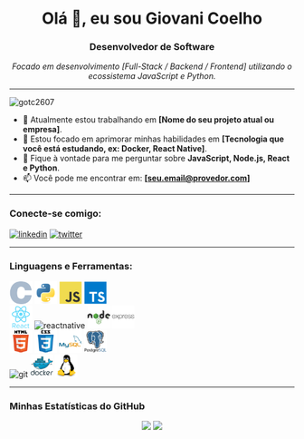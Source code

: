 <h1 align="center">Olá 👋, eu sou Giovani Coelho</h1>
<h3 align="center">Desenvolvedor de Software</h3>
<p align="center"><em>Focado em desenvolvimento [Full-Stack / Backend / Frontend] utilizando o ecossistema JavaScript e Python.</em></p>

---

<p align="left"> <img src="https://komarev.com/ghpvc/?username=gotc2607&label=Profile%20views&color=0e75b6&style=flat" alt="gotc2607" /> </p>

- 🔭 Atualmente estou trabalhando em **[Nome do seu projeto atual ou empresa]**.
- 🌱 Estou focado em aprimorar minhas habilidades em **[Tecnologia que você está estudando, ex: Docker, React Native]**.
- 💬 Fique à vontade para me perguntar sobre **JavaScript, Node.js, React e Python**.
- 📫 Você pode me encontrar em: **[seu.email@provedor.com]**

---

<h3 align="left">Conecte-se comigo:</h3>
<p align="left">
<a href="https://linkedin.com/in/[SEU-USUARIO-LINKEDIN]" target="blank"><img align="center" src="https://img.shields.io/badge/LinkedIn-0077B5?style=for-the-badge&logo=linkedin&logoColor=white" alt="linkedin"/></a>
<a href="https://twitter.com/[SEU-USUARIO-TWITTER]" target="blank"><img align="center" src="https://img.shields.io/badge/Twitter-1DA1F2?style=for-the-badge&logo=twitter&logoColor=white" alt="twitter" /></a>
</p>

---

<h3 align="left">Linguagens e Ferramentas:</h3>
<div align="left">
  <img src="https://raw.githubusercontent.com/devicons/devicon/master/icons/c/c-original.svg" alt="c" width="40" height="40"/>
  <img src="https://raw.githubusercontent.com/devicons/devicon/master/icons/python/python-original.svg" alt="python" width="40" height="40"/>
  <img src="https://raw.githubusercontent.com/devicons/devicon/master/icons/javascript/javascript-original.svg" alt="javascript" width="40" height="40"/>
  <img src="https://raw.githubusercontent.com/devicons/devicon/master/icons/typescript/typescript-original.svg" alt="typescript" width="40" height="40"/>
  <br/>
  <img src="https://raw.githubusercontent.com/devicons/devicon/master/icons/react/react-original-wordmark.svg" alt="react" width="40" height="40"/>
  <img src="https://reactnative.dev/img/header_logo.svg" alt="reactnative" width="40" height="40"/>
  <img src="https://raw.githubusercontent.com/devicons/devicon/master/icons/nodejs/nodejs-original-wordmark.svg" alt="nodejs" width="40" height="40"/>
  <img src="https://raw.githubusercontent.com/devicons/devicon/master/icons/express/express-original-wordmark.svg" alt="express" width="40" height="40"/>
  <br/>
  <img src="https://raw.githubusercontent.com/devicons/devicon/master/icons/html5/html5-original-wordmark.svg" alt="html5" width="40" height="40"/>
  <img src="https://raw.githubusercontent.com/devicons/devicon/master/icons/css3/css3-original-wordmark.svg" alt="css3" width="40" height="40"/>
  <img src="https://raw.githubusercontent.com/devicons/devicon/master/icons/mysql/mysql-original-wordmark.svg" alt="mysql" width="40" height="40"/>
  <img src="https://raw.githubusercontent.com/devicons/devicon/master/icons/postgresql/postgresql-original-wordmark.svg" alt="postgresql" width="40" height="40"/>
  <br/>
  <img src="https://www.vectorlogo.zone/logos/git-scm/git-scm-icon.svg" alt="git" width="40" height="40"/>
  <img src="https://raw.githubusercontent.com/devicons/devicon/master/icons/docker/docker-original-wordmark.svg" alt="docker" width="40" height="40"/>
  <img src="https://raw.githubusercontent.com/devicons/devicon/master/icons/linux/linux-original.svg" alt="linux" width="40" height="40"/>
</div>

---

### Minhas Estatísticas do GitHub

<div align="center">
  <img height="180em" src="https://github-readme-stats.vercel.app/api?username=gotc2607&show_icons=true&theme=dracula&include_all_commits=true&count_private=true"/>
  <img height="180em" src="https://github-readme-stats.vercel.app/api/top-langs/?username=gotc2607&layout=compact&langs_count=7&theme=dracula"/>
</div>
